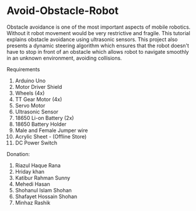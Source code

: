 # Avoid-Obstacle-Robot
Obstacle avoidance is one of the most important aspects of mobile robotics. Without it robot movement would be very restrictive and fragile. This tutorial explains obstacle avoidance using ultrasonic sensors. This project also presents a dynamic steering algorithm which ensures that the robot doesn't have to stop in front of an obstacle which allows robot to navigate smoothly in an unknown environment, avoiding collisions.


Requirements
1) Arduino Uno 
2) Motor Driver Shield  
3) Wheels (4x) 
4) TT Gear Motor (4x) 
5) Servo Motor 
6) Ultrasonic Sensor 
6) 18650 Li-on Battery (2x)
7) 18650 Battery Holder
8) Male and Female Jumper wire 
9) Acrylic Sheet - (Offline Store)
10) DC Power Switch 


Donation:
1. Riazul Haque Rana
2. Hriday khan
3. Katibur Rahman Sunny
4. Mehedi Hasan
5. Shohanul Islam Shohan
6. Shafayet Hossain Shohan
7. Minhaz Rashik
